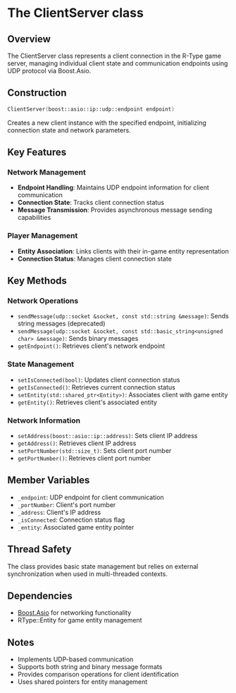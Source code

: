 # The ClientServer class

## Overview
The ClientServer class represents a client connection in the R-Type game server, managing individual client state and communication endpoints using UDP protocol via Boost.Asio.

## Construction
```cpp
ClientServer(boost::asio::ip::udp::endpoint endpoint)
```
Creates a new client instance with the specified endpoint, initializing connection state and network parameters.

## Key Features

### Network Management
- **Endpoint Handling**: Maintains UDP endpoint information for client communication
- **Connection State**: Tracks client connection status
- **Message Transmission**: Provides asynchronous message sending capabilities

### Player Management
- **Entity Association**: Links clients with their in-game entity representation
- **Connection Status**: Manages client connection state

## Key Methods

### Network Operations
- `sendMessage(udp::socket &socket, const std::string &message)`: Sends string messages (deprecated)
- `sendMessage(udp::socket &socket, const std::basic_string<unsigned char> &message)`: Sends binary messages
- `getEndpoint()`: Retrieves client's network endpoint

### State Management
- `setIsConnected(bool)`: Updates client connection status
- `getIsConnected()`: Retrieves current connection status
- `setEntity(std::shared_ptr<Entity>)`: Associates client with game entity
- `getEntity()`: Retrieves client's associated entity

### Network Information
- `setAddress(boost::asio::ip::address)`: Sets client IP address
- `getAddress()`: Retrieves client IP address
- `setPortNumber(std::size_t)`: Sets client port number
- `getPortNumber()`: Retrieves client port number

## Member Variables
- `_endpoint`: UDP endpoint for client communication
- `_portNumber`: Client's port number
- `_address`: Client's IP address
- `_isConnected`: Connection status flag
- `_entity`: Associated game entity pointer

## Thread Safety
The class provides basic state management but relies on external synchronization when used in multi-threaded contexts.

## Dependencies
- [Boost.Asio](https://www.boost.org/doc/libs/release/doc/html/boost_asio.html) for networking functionality
- RType::Entity for game entity management

## Notes
- Implements UDP-based communication
- Supports both string and binary message formats
- Provides comparison operations for client identification
- Uses shared pointers for entity management
